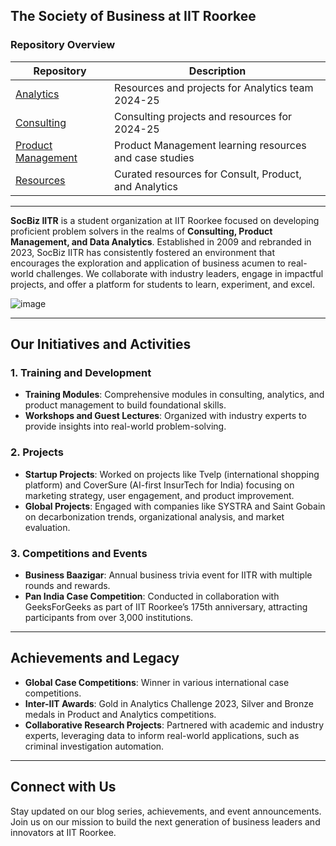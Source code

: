 
## The Society of Business at IIT Roorkee

### Repository Overview

   | Repository | Description |
   |------------|-------------|
   | [Analytics](https://github.com/socbiz-iitr/analytics24-25) | Resources and projects for Analytics team 2024-25 |
   | [Consulting](https://github.com/socbiz-iitr/consult24-25) | Consulting projects and resources for 2024-25 |
   | [Product Management](https://github.com/socbiz-iitr/product24-25) | Product Management learning resources and case studies |
   | [Resources](https://github.com/socbiz-iitr/resources) | Curated resources for Consult, Product, and Analytics |

---


**SocBiz IITR** is a student organization at IIT Roorkee focused on developing proficient problem solvers in the realms of **Consulting, Product Management, and Data Analytics**. Established in 2009 and rebranded in 2023, SocBiz IITR has consistently fostered an environment that encourages the exploration and application of business acumen to real-world challenges. We collaborate with industry leaders, engage in impactful projects, and offer a platform for students to learn, experiment, and excel.

![image](https://github.com/user-attachments/assets/0b4927c5-6caf-4b2b-9f55-4da5b75eeacf)


---

## Our Initiatives and Activities

### 1. **Training and Development**
   - **Training Modules**: Comprehensive modules in consulting, analytics, and product management to build foundational skills.
   - **Workshops and Guest Lectures**: Organized with industry experts to provide insights into real-world problem-solving.

### 2. **Projects**
   - **Startup Projects**: Worked on projects like Tvelp (international shopping platform) and CoverSure (AI-first InsurTech for India) focusing on marketing strategy, user engagement, and product improvement.
   - **Global Projects**: Engaged with companies like SYSTRA and Saint Gobain on decarbonization trends, organizational analysis, and market evaluation.

### 3. **Competitions and Events**
   - **Business Baazigar**: Annual business trivia event for IITR with multiple rounds and rewards.
   - **Pan India Case Competition**: Conducted in collaboration with GeeksForGeeks as part of IIT Roorkee’s 175th anniversary, attracting participants from over 3,000 institutions.

---

## Achievements and Legacy

   - **Global Case Competitions**: Winner in various international case competitions.
   - **Inter-IIT Awards**: Gold in Analytics Challenge 2023, Silver and Bronze medals in Product and Analytics competitions.
   - **Collaborative Research Projects**: Partnered with academic and industry experts, leveraging data to inform real-world applications, such as criminal investigation automation.


---

## Connect with Us

Stay updated on our blog series, achievements, and event announcements. Join us on our mission to build the next generation of business leaders and innovators at IIT Roorkee.

